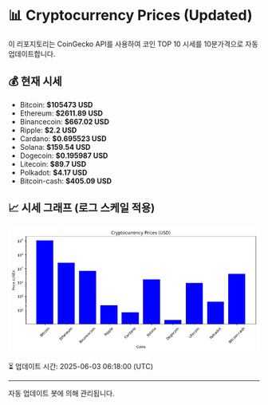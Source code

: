 
# 📊 Cryptocurrency Prices (Updated)

이 리포지토리는 CoinGecko API를 사용하여 코인 TOP 10 시세를 10분가격으로 자동 업데이트합니다.

## 💰 현재 시세
- Bitcoin: **$105473 USD**
- Ethereum: **$2611.89 USD**
- Binancecoin: **$667.02 USD**
- Ripple: **$2.2 USD**
- Cardano: **$0.695523 USD**
- Solana: **$159.54 USD**
- Dogecoin: **$0.195987 USD**
- Litecoin: **$89.7 USD**
- Polkadot: **$4.17 USD**
- Bitcoin-cash: **$405.09 USD**

## 📈 시세 그래프 (로그 스케일 적용)
![Crypto Prices](crypto_prices.png)

⏳ 업데이트 시간: 2025-06-03 06:18:00 (UTC)

---
자동 업데이트 봇에 의해 관리됩니다.
